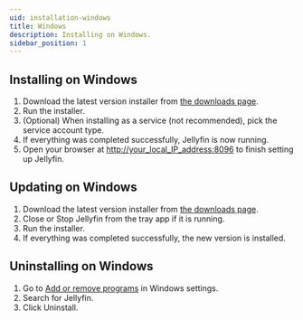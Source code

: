 ```yaml
---
uid: installation-windows
title: Windows
description: Installing on Windows.
sidebar_position: 1
---
```


<!-- markdownlint-disable MD036 no-emphasis-as-heading -->

## Installing on Windows

1. Download the latest version installer from [the downloads page](/downloads/windows).
2. Run the installer.
3. (Optional) When installing as a service (not recommended), pick the service account type.
4. If everything was completed successfully, Jellyfin is now running.
5. Open your browser at [http://your_local_IP_address:8096](http://your_local_IP_address:8096) to finish setting up Jellyfin.

## Updating on Windows

1. Download the latest version installer from [the downloads page](/downloads/windows).
2. Close or Stop Jellyfin from the tray app if it is running.
3. Run the installer.
4. If everything was completed successfully, the new version is installed.

## Uninstalling on Windows

1. Go to [Add or remove programs](https://support.microsoft.com/en-us/windows/uninstall-or-remove-apps-and-programs-in-windows-4b55f974-2cc6-2d2b-d092-5905080eaf98) in Windows settings.
2. Search for Jellyfin.
3. Click Uninstall.
